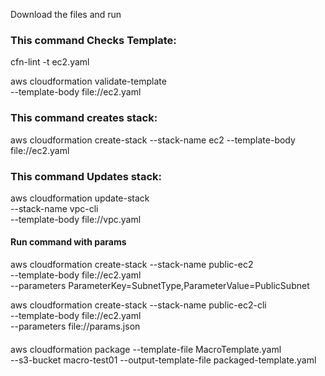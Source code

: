 Download the files and run
### This command Checks Template:
cfn-lint -t ec2.yaml


aws cloudformation validate-template \
--template-body file://ec2.yaml

### This command creates stack:

aws cloudformation create-stack --stack-name ec2 --template-body file://ec2.yaml

### This command Updates stack:

aws cloudformation update-stack \
--stack-name vpc-cli \
--template-body file://vpc.yaml


#### Run command with params

aws cloudformation create-stack  --stack-name public-ec2 \
    --template-body file://ec2.yaml \
    --parameters  ParameterKey=SubnetType,ParameterValue=PublicSubnet 






aws cloudformation create-stack  --stack-name public-ec2-cli \
    --template-body file://ec2.yaml \
    --parameters  file://params.json 









#### 
aws cloudformation package --template-file MacroTemplate.yaml \
--s3-bucket macro-test01  --output-template-file packaged-template.yaml